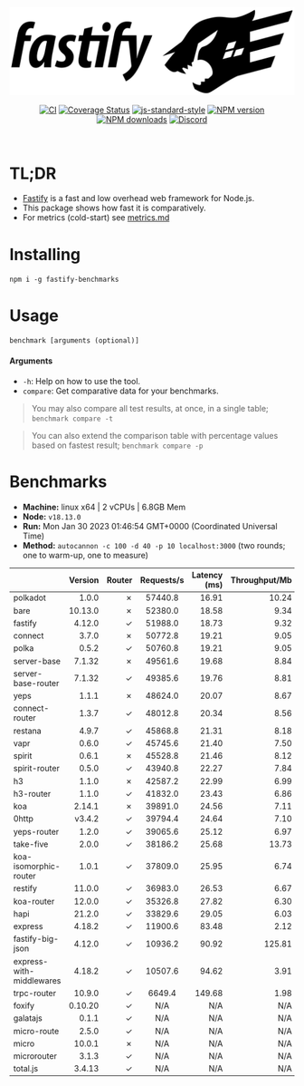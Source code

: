 <div align="center">
  <img src="https://github.com/fastify/graphics/raw/HEAD/fastify-landscape-outlined.svg" width="650" height="auto"/>
</div>

<div align="center">

[![CI](https://github.com/fastify/fastify/workflows/ci/badge.svg)](https://github.com/fastify/fastify/actions/workflows/ci.yml)
[![Coverage Status](https://coveralls.io/repos/github/fastify/fastify/badge.svg?branch=master)](https://coveralls.io/github/fastify/fastify?branch=master)
[![js-standard-style](https://img.shields.io/badge/code%20style-standard-brightgreen.svg?style=flat)](http://standardjs.com/)
[![NPM version](https://img.shields.io/npm/v/fastify.svg?style=flat)](https://www.npmjs.com/package/fastify)
[![NPM downloads](https://img.shields.io/npm/dm/fastify.svg?style=flat)](https://www.npmjs.com/package/fastify) [![Discord](https://img.shields.io/discord/725613461949906985)](https://discord.gg/fastify)

</div>
<br />

# TL;DR

* [Fastify](https://github.com/fastify/fastify) is a fast and low overhead web framework for Node.js.
* This package shows how fast it is comparatively.
* For metrics (cold-start) see [metrics.md](./METRICS.md)

# Installing

```
npm i -g fastify-benchmarks
```

# Usage

```
benchmark [arguments (optional)]
```

#### Arguments

* `-h`: Help on how to use the tool.
* `compare`: Get comparative data for your benchmarks.

> You may also compare all test results, at once, in a single table; `benchmark compare -t`

> You can also extend the comparison table with percentage values based on fastest result; `benchmark compare -p`
# Benchmarks

* __Machine:__ linux x64 | 2 vCPUs | 6.8GB Mem
* __Node:__ `v18.13.0`
* __Run:__ Mon Jan 30 2023 01:46:54 GMT+0000 (Coordinated Universal Time)
* __Method:__ `autocannon -c 100 -d 40 -p 10 localhost:3000` (two rounds; one to warm-up, one to measure)

|                          | Version | Router | Requests/s | Latency (ms) | Throughput/Mb |
| :--                      | --:     | --:    | :-:        | --:          | --:           |
| polkadot                 | 1.0.0   | ✗      | 57440.8    | 16.91        | 10.24         |
| bare                     | 10.13.0 | ✗      | 52380.0    | 18.58        | 9.34          |
| fastify                  | 4.12.0  | ✓      | 51988.0    | 18.73        | 9.32          |
| connect                  | 3.7.0   | ✗      | 50772.8    | 19.21        | 9.05          |
| polka                    | 0.5.2   | ✓      | 50760.8    | 19.21        | 9.05          |
| server-base              | 7.1.32  | ✗      | 49561.6    | 19.68        | 8.84          |
| server-base-router       | 7.1.32  | ✓      | 49385.6    | 19.76        | 8.81          |
| yeps                     | 1.1.1   | ✗      | 48624.0    | 20.07        | 8.67          |
| connect-router           | 1.3.7   | ✓      | 48012.8    | 20.34        | 8.56          |
| restana                  | 4.9.7   | ✓      | 45868.8    | 21.31        | 8.18          |
| vapr                     | 0.6.0   | ✓      | 45745.6    | 21.40        | 7.50          |
| spirit                   | 0.6.1   | ✗      | 45528.8    | 21.46        | 8.12          |
| spirit-router            | 0.5.0   | ✓      | 43940.8    | 22.27        | 7.84          |
| h3                       | 1.1.0   | ✗      | 42587.2    | 22.99        | 6.99          |
| h3-router                | 1.1.0   | ✓      | 41832.0    | 23.43        | 6.86          |
| koa                      | 2.14.1  | ✗      | 39891.0    | 24.56        | 7.11          |
| 0http                    | v3.4.2  | ✓      | 39794.4    | 24.64        | 7.10          |
| yeps-router              | 1.2.0   | ✓      | 39065.6    | 25.12        | 6.97          |
| take-five                | 2.0.0   | ✓      | 38186.2    | 25.68        | 13.73         |
| koa-isomorphic-router    | 1.0.1   | ✓      | 37809.0    | 25.95        | 6.74          |
| restify                  | 11.0.0  | ✓      | 36983.0    | 26.53        | 6.67          |
| koa-router               | 12.0.0  | ✓      | 35326.8    | 27.82        | 6.30          |
| hapi                     | 21.2.0  | ✓      | 33829.6    | 29.05        | 6.03          |
| express                  | 4.18.2  | ✓      | 11900.6    | 83.48        | 2.12          |
| fastify-big-json         | 4.12.0  | ✓      | 10936.2    | 90.92        | 125.81        |
| express-with-middlewares | 4.18.2  | ✓      | 10507.6    | 94.62        | 3.91          |
| trpc-router              | 10.9.0  | ✓      | 6649.4     | 149.68       | 1.98          |
| foxify                   | 0.10.20 | ✓      | N/A        | N/A          | N/A           |
| galatajs                 | 0.1.1   | ✓      | N/A        | N/A          | N/A           |
| micro-route              | 2.5.0   | ✓      | N/A        | N/A          | N/A           |
| micro                    | 10.0.1  | ✗      | N/A        | N/A          | N/A           |
| microrouter              | 3.1.3   | ✓      | N/A        | N/A          | N/A           |
| total.js                 | 3.4.13  | ✓      | N/A        | N/A          | N/A           |
